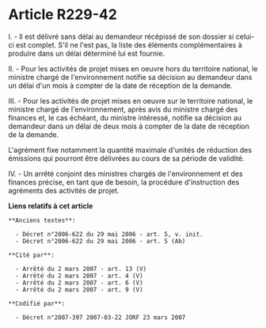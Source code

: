 # Article R229-42

I. - Il est délivré sans délai au demandeur récépissé de son dossier si celui-ci est complet. S'il ne l'est pas, la liste des
éléments complémentaires à produire dans un délai déterminé lui est fournie.

II. - Pour les activités de projet mises en oeuvre hors du territoire national, le ministre chargé de l'environnement notifie
sa décision au demandeur dans un délai d'un mois à compter de la date de réception de la demande.

III. - Pour les activités de projet mises en oeuvre sur le territoire national, le ministre chargé de l'environnement, après
avis du ministre chargé des finances et, le cas échéant, du ministre intéressé, notifie sa décision au demandeur dans un
délai de deux mois à compter de la date de réception de la demande.

L'agrément fixe notamment la quantité maximale d'unités de réduction des émissions qui pourront être délivrées au cours de sa
période de validité.

IV. - Un arrêté conjoint des ministres chargés de l'environnement et des finances précise, en tant que de besoin, la
procédure d'instruction des agréments des activités de projet.

**Liens relatifs à cet article**

	**Anciens textes**:

	  - Décret n°2006-622 du 29 mai 2006 - art. 5, v. init.
	  - Décret n°2006-622 du 29 mai 2006 - art. 5 (Ab)

	**Cité par**:

	  - Arrêté du 2 mars 2007 - art. 13 (V)
	  - Arrêté du 2 mars 2007 - art. 4 (V)
	  - Arrêté du 2 mars 2007 - art. 6 (V)
	  - Arrêté du 2 mars 2007 - art. 9 (V)

	**Codifié par**:

	  - Décret n°2007-397 2007-03-22 JORF 23 mars 2007
